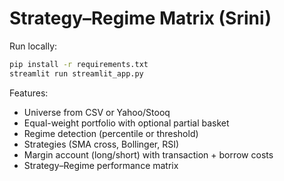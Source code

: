 # Strategy–Regime Matrix (Srini)

Run locally:

```bash
pip install -r requirements.txt
streamlit run streamlit_app.py
```

Features:
- Universe from CSV or Yahoo/Stooq
- Equal-weight portfolio with optional partial basket
- Regime detection (percentile or threshold)
- Strategies (SMA cross, Bollinger, RSI)
- Margin account (long/short) with transaction + borrow costs
- Strategy–Regime performance matrix
